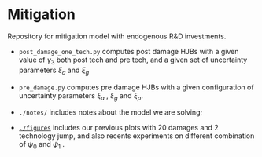 # Mitigation
Repository for mitigation model with endogenous R&amp;D investments.

- `post_damage_one_tech.py` computes post damage HJBs with a given value of 
$\gamma_3$
both post tech and pre tech, and a given set of uncertainty parameters 
$\xi_a$
and
$\xi_g$
- `pre_damage.py` computes pre damage HJBs with a given configuration of uncertainty parameters
$\xi_a$
,
$\xi_g$
and
$\xi_p$.

- `./notes/` includes notes about the model we are solving;
- [`./figures`](./figures/) includes our previous plots with 20 damages and 2 technology jump, and also recents experiments on different combination of 
$\psi_0$
and
$\psi_1$
.
